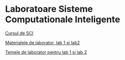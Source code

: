 # Laboratoare Sisteme Computationale Inteligente

[Cursul de SCI](https://github.com/lmsasu/cursuri/tree/master/SistemeComputationaleInteligente)

[Materialele de laborator, lab 1 si lab2](https://github.com/lmsasu/cursuri/tree/master/Introducere_in_data_science/cursuri)

[Temele de laborator pentru lab 1 si lab 2](https://github.com/lmsasu/cursuri/tree/master/Introducere_in_data_science/laboratoare)
